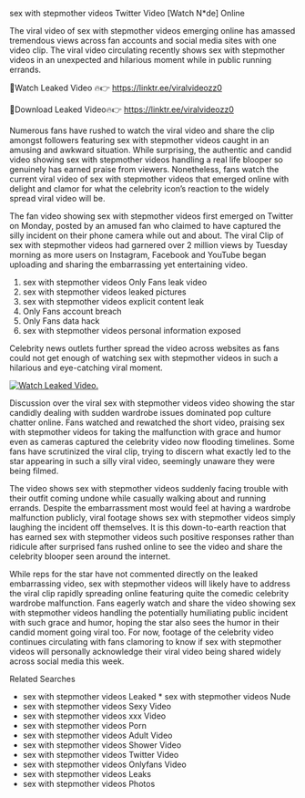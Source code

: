 ﻿sex with stepmother videos Twitter Video [Watch N*de] Online

The viral video of ﻿sex with stepmother videos emerging online has amassed tremendous views across fan accounts and social media sites with one video clip. The viral video circulating recently shows ﻿sex with stepmother videos in an unexpected and hilarious moment while in public running errands. 

🔴Watch Leaked Video 🔥👉  https://linktr.ee/viralvideozz0 

🔴Download Leaked Video🔥👉  https://linktr.ee/viralvideozz0 

Numerous fans have rushed to watch the viral video and share the clip amongst followers featuring ﻿sex with stepmother videos caught in an amusing and awkward situation. While surprising, the authentic and candid video showing ﻿sex with stepmother videos handling a real life blooper so genuinely has earned praise from viewers. Nonetheless, fans watch the current viral video of ﻿sex with stepmother videos that emerged online with delight and clamor for what the celebrity icon’s reaction to the widely spread viral video will be.

The fan video showing ﻿sex with stepmother videos first emerged on Twitter on Monday, posted by an amused fan who claimed to have captured the silly incident on their phone camera while out and about. The viral Clip of ﻿sex with stepmother videos had garnered over 2 million views by Tuesday morning as more users on Instagram, Facebook and YouTube began uploading and sharing the embarrassing yet entertaining video. 

1. ﻿sex with stepmother videos Only Fans leak video
2. ﻿sex with stepmother videos leaked pictures
3. ﻿sex with stepmother videos explicit content leak
4. Only Fans account breach
5. Only Fans data hack
6. ﻿sex with stepmother videos personal information exposed

Celebrity news outlets further spread the video across websites as fans could not get enough of watching ﻿sex with stepmother videos in such a hilarious and eye-catching viral moment. 

[![Watch Leaked Video.](https://miro.medium.com/v2/resize:fit:828/format:webp/1*cilzJN44JGOrTw9NJCrNHA.gif "Watch Leaked Video")](https://linktr.ee/viralvideozz0)

Discussion over the viral ﻿sex with stepmother videos video showing the star candidly dealing with sudden wardrobe issues dominated pop culture chatter online. Fans watched and rewatched the short video, praising ﻿sex with stepmother videos for taking the malfunction with grace and humor even as cameras captured the celebrity video now flooding timelines. Some fans have scrutinized the viral clip, trying to discern what exactly led to the star appearing in such a silly viral video, seemingly unaware they were being filmed.

The video shows ﻿sex with stepmother videos suddenly facing trouble with their outfit coming undone while casually walking about and running errands. Despite the embarrassment most would feel at having a wardrobe malfunction publicly, viral footage shows ﻿sex with stepmother videos simply laughing the incident off themselves. It is this down-to-earth reaction that has earned ﻿sex with stepmother videos such positive responses rather than ridicule after surprised fans rushed online to see the video and share the celebrity blooper seen around the internet.  

While reps for the star have not commented directly on the leaked embarrassing video, ﻿sex with stepmother videos will likely have to address the viral clip rapidly spreading online featuring quite the comedic celebrity wardrobe malfunction. Fans eagerly watch and share the video showing ﻿sex with stepmother videos handling the potentially humiliating public incident with such grace and humor, hoping the star also sees the humor in their candid moment going viral too. For now, footage of the celebrity video continues circulating with fans clamoring to know if ﻿sex with stepmother videos will personally acknowledge their viral video being shared widely across social media this week.

Related Searches
* ﻿sex with stepmother videos Leaked
﻿* sex with stepmother videos Nude
* ﻿sex with stepmother videos Sexy Video
* ﻿sex with stepmother videos xxx Video
* ﻿sex with stepmother videos Porn
* ﻿sex with stepmother videos Adult Video
* ﻿sex with stepmother videos Shower Video
* ﻿sex with stepmother videos Twitter Video
* ﻿sex with stepmother videos Onlyfans Video
* ﻿sex with stepmother videos Leaks
* ﻿sex with stepmother videos Photos